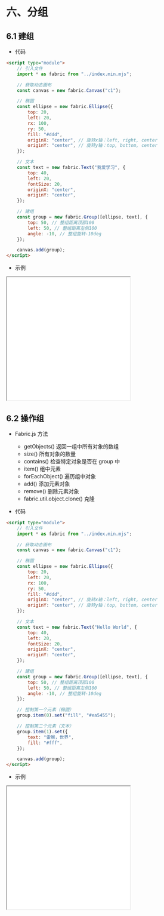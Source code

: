 # 六、分组

## 6.1 建组

- 代码

```html
<script type="module">
    // 引入文件
    import * as fabric from "../index.min.mjs";

    // 获取动态画布
    const canvas = new fabric.Canvas("c1");

    // 椭圆
    const ellipse = new fabric.Ellipse({
        top: 20,
        left: 20,
        rx: 100,
        ry: 50,
        fill: "#ddd",
        originX: "center", // 旋转x轴：left, right, center
        originY: "center", // 旋转y轴：top, bottom, center
    });

    // 文本
    const text = new fabric.Text("我爱学习", {
        top: 40,
        left: 20,
        fontSize: 20,
        originX: "center",
        originY: "center",
    });

    // 建组
    const group = new fabric.Group([ellipse, text], {
        top: 50, // 整组距离顶部100
        left: 50, // 整组距离左侧100
        angle: -10, // 整组旋转-10deg
    });

    canvas.add(group);
</script>
```

- 示例

<iframe src="/note-front/animation/fabric/html/45.html" width="330" height="330"></iframe>



## 6.2 操作组

- Fabric.js 方法
    - getObjects() 返回一组中所有对象的数组
    - size() 所有对象的数量
    - contains() 检查特定对象是否在 group 中
    - item() 组中元素
    - forEachObject() 遍历组中对象
    - add() 添加元素对象
    - remove() 删除元素对象
    - fabric.util.object.clone() 克隆



- 代码

```html
<script type="module">
    // 引入文件
    import * as fabric from "../index.min.mjs";

    // 获取动态画布
    const canvas = new fabric.Canvas("c1");

    // 椭圆
    const ellipse = new fabric.Ellipse({
        top: 20,
        left: 20,
        rx: 100,
        ry: 50,
        fill: "#ddd",
        originX: "center", // 旋转x轴：left, right, center
        originY: "center", // 旋转y轴：top, bottom, center
    });

    // 文本
    const text = new fabric.Text("Hello World", {
        top: 40,
        left: 20,
        fontSize: 20,
        originX: "center",
        originY: "center",
    });

    // 建组
    const group = new fabric.Group([ellipse, text], {
        top: 50, // 整组距离顶部100
        left: 50, // 整组距离左侧100
        angle: -10, // 整组旋转-10deg
    });

    // 控制第一个元素（椭圆）
    group.item(0).set("fill", "#ea5455");

    // 控制第二个元素（文本）
    group.item(1).set({
        text: "雷猴，世界",
        fill: "#fff",
    });

    canvas.add(group);
</script>
```

- 示例

<iframe src="/note-front/animation/fabric/html/46.html" width="330" height="330"></iframe>




